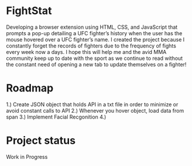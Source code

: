 # FightStat
Developing a browser extension using HTML, CSS, and JavaScript that prompts a pop-up detailing a UFC fighter’s history when the user has the mouse hovered over a UFC fighter’s name. I created the project because I constantly forget the records of fighters due to the frequency of fights every week now a days. I hope this will help me and the avid MMA community keep up to date with the sport as we continue to read without the constant need of opening a new tab to update themselves on a fighter!

# Roadmap
1.) Create JSON object that holds API in a txt file in order to minimize or avoid constant calls to API
2.) Whenever you hover object, load data from span
3.) Implement Facial Recgonition 
4.)


# Project status
Work in Progress
